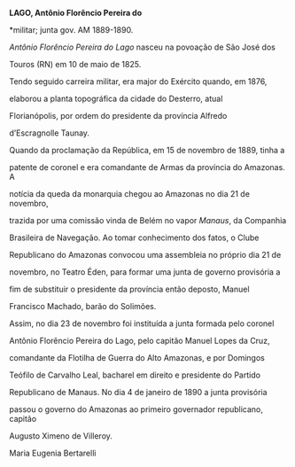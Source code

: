 **LAGO, Antônio Florêncio Pereira do**



\*militar; junta gov. AM 1889-1890.



*Antônio Florêncio Pereira do Lago* nasceu na povoação de São José dos

Touros (RN) em 10 de maio de 1825.



Tendo seguido carreira militar, era major do Exército quando, em 1876,

elaborou a planta topográfica da cidade do Desterro, atual

Florianópolis, por ordem do presidente da província Alfredo

d’Escragnolle Taunay.



Quando da proclamação da República, em 15 de novembro de 1889, tinha a

patente de coronel e era comandante de Armas da província do Amazonas. A

notícia da queda da monarquia chegou ao Amazonas no dia 21 de novembro,

trazida por uma comissão vinda de Belém no vapor *Manaus*, da Companhia

Brasileira de Navegação. Ao tomar conhecimento dos fatos, o Clube

Republicano do Amazonas convocou uma assembleia no próprio dia 21 de

novembro, no Teatro Éden, para formar uma junta de governo provisória a

fim de substituir o presidente da província então deposto, Manuel

Francisco Machado, barão do Solimões.



Assim, no dia 23 de novembro foi instituída a junta formada pelo coronel

Antônio Florêncio Pereira do Lago, pelo capitão Manuel Lopes da Cruz,

comandante da Flotilha de Guerra do Alto Amazonas, e por Domingos

Teófilo de Carvalho Leal, bacharel em direito e presidente do Partido

Republicano de Manaus. No dia 4 de janeiro de 1890 a junta provisória

passou o governo do Amazonas ao primeiro governador republicano, capitão

Augusto Ximeno de Villeroy.



Maria Eugenia Bertarelli



